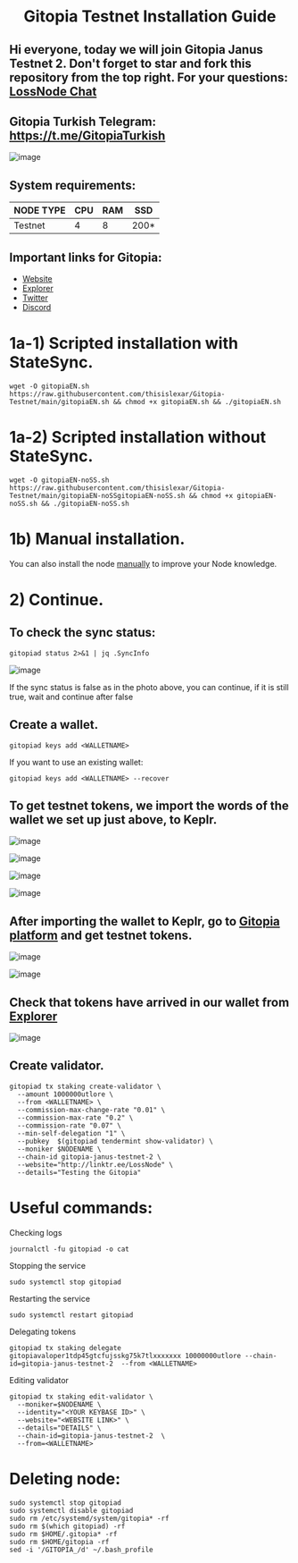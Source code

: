 <h1 align="center">Gitopia Testnet Installation Guide

## Hi everyone, today we will join Gitopia Janus Testnet 2. Don't forget to star and fork this repository from the top right. For your questions: [LossNode Chat](https://t.me/LossNodeChat)


## Gitopia Turkish Telegram: https://t.me/GitopiaTurkish

![image](https://user-images.githubusercontent.com/101462877/201489822-1d35a702-8d38-4a63-933b-6112b226817f.png)


## System requirements:
NODE TYPE | CPU     | RAM      | SSD     |
| ------------- | ------------- | ------------- | -------- |
| Testnet | 4          | 8         | 200*  |

## Important links for Gitopia:
- [Website](https://gitopia.com/)
- [Explorer](https://gitopia.explorers.guru/)
- [Twitter](https://twitter.com/gitopiaDAO)
- [Discord](https://discord.gg/EcwjHedFnp)

# 1a-1) Scripted installation with StateSync.

```
wget -O gitopiaEN.sh https://raw.githubusercontent.com/thisislexar/Gitopia-Testnet/main/gitopiaEN.sh && chmod +x gitopiaEN.sh && ./gitopiaEN.sh
```

# 1a-2) Scripted installation without StateSync.

```
wget -O gitopiaEN-noSS.sh https://raw.githubusercontent.com/thisislexar/Gitopia-Testnet/main/gitopiaEN-noSSgitopiaEN-noSS.sh && chmod +x gitopiaEN-noSS.sh && ./gitopiaEN-noSS.sh
```


# 1b) Manual installation.

You can also install the node [manually](https://github.com/thisislexar/Gitopia-Testnet/blob/main/gitopiaEN_manual.md) to improve your Node knowledge.


# 2) Continue. 

## To check the sync status:

```
gitopiad status 2>&1 | jq .SyncInfo
``` 

![image](https://user-images.githubusercontent.com/101462877/201514358-41303e3f-6c51-4f12-b3e3-49bcecb3770c.png)

If the sync status is false as in the photo above, you can continue, if it is still true, wait and continue after false

## Create a wallet.
```
gitopiad keys add <WALLETNAME>
``` 
If you want to use an existing wallet:

```
gitopiad keys add <WALLETNAME> --recover
``` 


## To get testnet tokens, we import the words of the wallet we set up just above, to Keplr.

![image](https://user-images.githubusercontent.com/101462877/201490749-0d060bfa-bca3-4b09-8569-c00f499c8a48.png)

![image](https://user-images.githubusercontent.com/101462877/201490756-32b6b1f1-fdd8-4af1-b3f0-9f18f5a0ad3b.png)

![image](https://user-images.githubusercontent.com/101462877/201490769-99978610-5dba-4758-b4d1-abac5f18a215.png)

![image](https://user-images.githubusercontent.com/101462877/201490784-e00537d8-8c50-4951-9d76-fe78adca8032.png)

## After importing the wallet to Keplr, go to [Gitopia platform](https://gitopia.com/home) and get testnet tokens.

![image](https://user-images.githubusercontent.com/101462877/201490673-40e73d7d-0705-47c3-8ce6-391ad1326fdd.png)


![image](https://user-images.githubusercontent.com/101462877/201490821-bec0a6d7-9e97-4d22-b51d-092874799e52.png)


## Check that tokens have arrived in our wallet from [Explorer](https://gitopia.explorers.guru/)

![image](https://user-images.githubusercontent.com/101462877/201490841-58a9340a-8bb9-43c0-b086-dec720951575.png)


## Create validator.


```
gitopiad tx staking create-validator \
  --amount 1000000utlore \
  --from <WALLETNAME> \
  --commission-max-change-rate "0.01" \
  --commission-max-rate "0.2" \
  --commission-rate "0.07" \
  --min-self-delegation "1" \
  --pubkey  $(gitopiad tendermint show-validator) \
  --moniker $NODENAME \
  --chain-id gitopia-janus-testnet-2 \
  --website="http://linktr.ee/LossNode" \
  --details="Testing the Gitopia"
```


# Useful commands:

Checking logs

```
journalctl -fu gitopiad -o cat
```


Stopping the service

```
sudo systemctl stop gitopiad
```

Restarting the service

```
sudo systemctl restart gitopiad
```

Delegating tokens

```
gitopiad tx staking delegate gitopiavaloper1tdp45gtcfujsskg75k7tlxxxxxxx 10000000utlore --chain-id=gitopia-janus-testnet-2  --from <WALLETNAME>
```

Editing validator

```
gitopiad tx staking edit-validator \
  --moniker=$NODENAME \
  --identity="<YOUR KEYBASE ID>" \
  --website="<WEBSITE LINK>" \
  --details="DETAILS" \
  --chain-id=gitopia-janus-testnet-2  \
  --from=<WALLETNAME>
``` 


# Deleting node:

```
sudo systemctl stop gitopiad
sudo systemctl disable gitopiad
sudo rm /etc/systemd/system/gitopia* -rf
sudo rm $(which gitopiad) -rf
sudo rm $HOME/.gitopia* -rf
sudo rm $HOME/gitopia -rf
sed -i '/GITOPIA_/d' ~/.bash_profile
``` 
